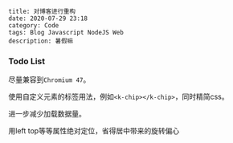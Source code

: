 ```
title: 对博客进行重构
date: 2020-07-29 23:18
category: Code
tags: Blog Javascript NodeJS Web
description: 暑假嘛
```

### Todo List

尽量兼容到`Chromium 47`。

使用自定义元素的标签用法，例如`<k-chip></k-chip>`，同时精简css。

进一步减少加载数据量。

用left top等等属性绝对定位，省得居中带来的旋转偏心
